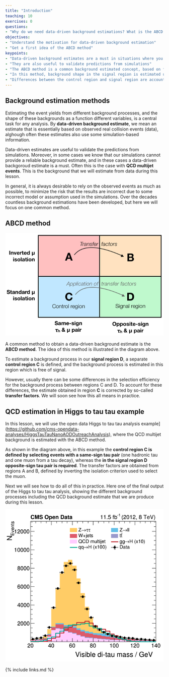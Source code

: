 ```yaml
---
title: "Introduction"
teaching: 10
exercises: 0
questions:
- "Why do we need data-driven background estimations? What is the ABCD method?"
objectives:
- "Understand the motivation for data-driven background estimation"
- "Get a first idea of the ABCD method"
keypoints:
- "Data-driven background estimates are a must in situations where you cannot get a reliable estimate from simulation"
- "They are also useful to validate predictions from simulations"
- "The ABCD method is a common background estimated concept, based on four different regions in phase space"
- "In this method, background shape in the signal region is estimated using a control region"
- "Differences between the control region and signal region are accounted for by event weights called transfer factors"
---
```


## Background estimation methods

Estimating the event yields from different background processes, and the shape of these backgrounds as a function different variables, is a central task for any analysis. By **data-driven background estimate**, we mean an estimate that is essentially based on observed real collision events (data), alghough often these estimates also use some simulation-based information. 

Data-driven estimates are useful to validate the predictions from simulations. Moreover, in some cases we know that our simulations cannot provide a reliable background estimate, and in these cases a data-driven backgoroud estimate is a must. Often this is the case with **QCD multijet events**. This is the background that we will estimate from data during this lesson.

In general, it is always desirable to rely on the observed events as much as possible, to minimize the risk that the results are incorrect due to some incorrect model or assumption used in the simulations. Over the decades countless background estimations have been developed, but here we will focus on one common method.

## ABCD method

![](../assets/img/abcd_diagram.png)

A common method to obtain a data-driven background estimate is the **ABCD method**. The idea of this method is illustrated in the diagram above. 

To estimate a background process in our **signal region D**, a separate **control region C** is defined, and the background process is estimated in this region which is free of signal.

However, usually there can be some differences in the selection efficiency for the background process between regions C and D. To account for these differences, the estimate obtained in region **C** is corrected by so-called **transfer factors**. We will soon see how this all means in practice.

## QCD estimation in Higgs to tau tau example

In this lesson, we will use the open data Higgs to tau tau analysis example](https://github.com/cms-opendata-analyses/HiggsTauTauNanoAODOutreachAnalysis), where the QCD multijet background is estimated with the ABCD method. 

As shown in the diagram above, in this example the **control region C is defined by selecting events with a same-sign tau pair** (one hadronic tau and one muon from a tau decay), whereas the **in the signal region D opposite-sign tau pair is required**. The transfer factors are obtained from regions A and B, defined by inverting the isolation criterion used to select the muon. 

Next we will see how to do all of this in practice. Here one of the final output of the Higgs to tau tau analysis, showing the different background processes including the QCD background estimate that we are produce during this lesson.

![](../assets/img/m_vis.png)

{% include links.md %}

